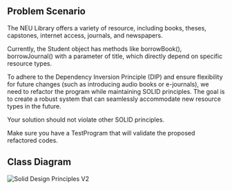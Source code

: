 ## Problem Scenario

The NEU Library offers a variety of resource, including books, theses, capstones, internet access, journals, and newspapers.

Currently, the Student object has methods like borrowBook(), borrowJournal() with a parameter of title, which directly depend on specific resource types.

To adhere to the Dependency Inversion Principle (DIP) and ensure flexibility for future changes (such as introducing audio books or e-journals), we need to refactor the program while maintaining SOLID principles. The goal is to create a robust system that can seamlessly accommodate new resource types in the future.

Your solution should not violate other SOLID principles.

Make sure you have a TestProgram that will validate the proposed refactored codes.

## Class Diagram
![Solid Design Principles V2](https://github.com/RonanSoriano/SOLIDwithDesignPattern/assets/142371669/d8b49580-47b6-4691-8e4c-260212f7a212)
